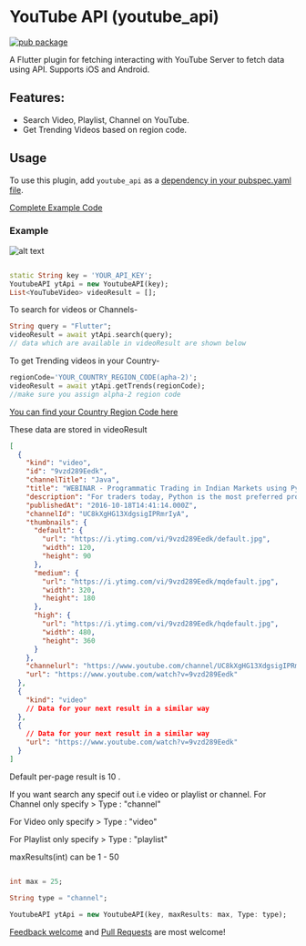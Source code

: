 # YouTube API (youtube_api)

[![pub package](https://img.shields.io/pub/v/youtube_api.svg)](https://pub.dartlang.org/packages/youtube_api)

A Flutter plugin for fetching interacting with YouTube Server to fetch data using API. Supports iOS and Android.

## Features:

- Search Video, Playlist, Channel on YouTube.
- Get Trending Videos based on region code.

## Usage

To use this plugin, add `youtube_api` as a [dependency in your pubspec.yaml file](https://flutter.io/platform-plugins/).

[Complete Example Code](https://pub.dartlang.org/packages/youtube_api#-example-tab-)

### Example

![alt text](https://raw.githubusercontent.com/nstack-in/youtube_api/master/demo.png)

```dart

static String key = 'YOUR_API_KEY';
YoutubeAPI ytApi = new YoutubeAPI(key);
List<YouTubeVideo> videoResult = [];
```

To search for videos or Channels-

```dart
String query = "Flutter";
videoResult = await ytApi.search(query);
// data which are available in videoResult are shown below
```

To get Trending videos in your Country-

```dart
regionCode='YOUR_COUNTRY_REGION_CODE(apha-2)';
videoResult = await ytApi.getTrends(regionCode);
//make sure you assign alpha-2 region code
```

[You can find your Country Region Code here](https://www.iso.org/obp/ui/#search/code/)

These data are stored in videoResult

```json
[
  {
    "kind": "video",
    "id": "9vzd289Eedk",
    "channelTitle": "Java",
    "title": "WEBINAR - Programmatic Trading in Indian Markets using Python with Kite Connect API",
    "description": "For traders today, Python is the most preferred programming language for trading, as it provides great flexibility in terms of building and executing strategies.",
    "publishedAt": "2016-10-18T14:41:14.000Z",
    "channelId": "UC8kXgHG13XdgsigIPRmrIyA",
    "thumbnails": {
      "default": {
        "url": "https://i.ytimg.com/vi/9vzd289Eedk/default.jpg",
        "width": 120,
        "height": 90
      },
      "medium": {
        "url": "https://i.ytimg.com/vi/9vzd289Eedk/mqdefault.jpg",
        "width": 320,
        "height": 180
      },
      "high": {
        "url": "https://i.ytimg.com/vi/9vzd289Eedk/hqdefault.jpg",
        "width": 480,
        "height": 360
      }
    },
    "channelurl": "https://www.youtube.com/channel/UC8kXgHG13XdgsigIPRmrIyA",
    "url": "https://www.youtube.com/watch?v=9vzd289Eedk"
  },
  {
    "kind": "video"
    // Data for your next result in a similar way
  },
  {
    // Data for your next result in a similar way
    "url": "https://www.youtube.com/watch?v=9vzd289Eedk"
  }
]
```

Default per-page result is 10 .

If you want search any specif out i.e video or playlist or channel.
For Channel only specify > Type : "channel"

For Video only specify > Type : "video"

For Playlist only specify > Type : "playlist"

maxResults(int) can be 1 - 50

```dart

int max = 25;

String type = "channel";

YoutubeAPI ytApi = new YoutubeAPI(key, maxResults: max, Type: type);

```

[Feedback welcome](https://github.com/nitishk72/youtube_api/issues) and
[Pull Requests](https://github.com/nitishk72/youtube_api/pulls) are most welcome!
